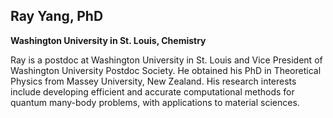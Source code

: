 ## Ray Yang, PhD
**Washington University in St. Louis, Chemistry**

Ray is a postdoc at Washington University in St. Louis and Vice President of Washington University Postdoc Society. He obtained his PhD in Theoretical Physics from Massey University, New Zealand. His research interests include developing efficient and accurate computational methods for quantum many-body problems, with applications to material sciences.